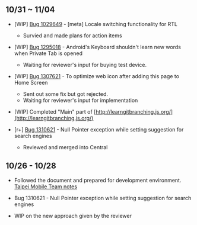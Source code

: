 
## 10/31 ~ 11/04

- [WIP] [Bug 1029649](https://bugzilla.mozilla.org/show_bug.cgi?id=1029649) -  [meta] Locale switching functionality for RTL
    - Survied and made plans for action items

- [WIP] [Bug 1295018](https://bugzilla.mozilla.org/show_bug.cgi?id=1295018) - Android's Keyboard shouldn't learn new words when Private Tab is opened
    - Waiting for reviewer's input for buying test device. 

- [WIP] [Bug 1307621](https://bugzilla.mozilla.org/show_bug.cgi?id=1307621) - To optimize web icon after adding this page to Home Screen
    - Sent out some fix but got rejected.
    - Waiting for reviewer's input for implementation

- [WIP] Completed "Main" part of [http://learngitbranching.js.org/](http://learngitbranching.js.org/)

- [r+] [Bug 1310621](https://bugzilla.mozilla.org/show_bug.cgi?id=1310621) - Null Pointer exception while setting suggestion for search engines 
    - Reviewed and merged into Central


## 10/26 - 10/28

* Followed the document and prepared for development environment. [Taipei Mobile Team notes]

* Bug 1310621 - Null Pointer exception while setting suggestion for search engines 
 * WIP on the new approach given by the reviewer


[Taipei Mobile Team notes]:  https://docs.google.com/document/d/13A5WTXUCfTWb7Kfu2rVNxm0sASePD7pOeLnNG4jD7iM

